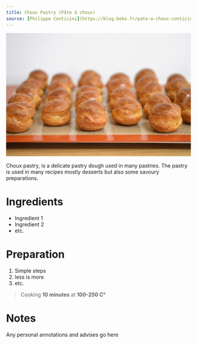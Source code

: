 ```yaml
---
title: Choux Pastry (Pâte à choux)
source: [Philippe Conticini](https://blog.beko.fr/pate-a-choux-conticini-recette/)
---
```


![alt text](media/choux.jpg)

Choux pastry, is a delicate pastry dough used in many pastries. The pastry is used in many recipes mostly desserts but also some savoury preparations.

# Ingredients

* Ingredient 1
* Ingredient 2
* etc.

# Preparation

1. Simple steps
2. less is more
3. etc.

> Cooking **10 minutes** at **100-250 C°**

# Notes

Any personal annotations and advises go here
